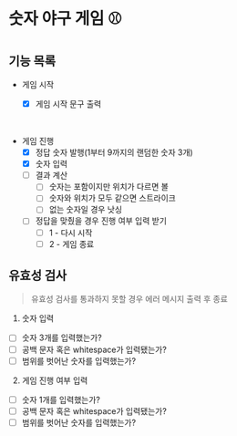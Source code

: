 # 숫자 야구 게임 ⚾️

## 기능 목록

- 게임 시작

  - [x] 게임 시작 문구 출력

<br/>

- 게임 진행
  - [x] 정답 숫자 발행(1부터 9까지의 랜덤한 숫자 3개)
  - [x] 숫자 입력
  - [ ] 결과 계산
    - [ ] 숫자는 포함이지만 위치가 다르면 볼
    - [ ] 숫자와 위치가 모두 같으면 스트라이크
    - [ ] 없는 숫자일 경우 낫싱
  - [ ] 정답을 맞췄을 경우 진행 여부 입력 받기
    - [ ] 1 - 다시 시작
    - [ ] 2 - 게임 종료

## 유효성 검사

> 유효성 검사를 통과하지 못할 경우 에러 메시지 출력 후 종료

1. 숫자 입력

- [ ] 숫자 3개를 입력했는가?
- [ ] 공백 문자 혹은 whitespace가 입력됐는가?
- [ ] 범위를 벗어난 숫자를 입력했는가?

2. 게임 진행 여부 입력

- [ ] 숫자 1개를 입력했는가?
- [ ] 공백 문자 혹은 whitespace가 입력됐는가?
- [ ] 범위를 벗어난 숫자를 입력했는가?
